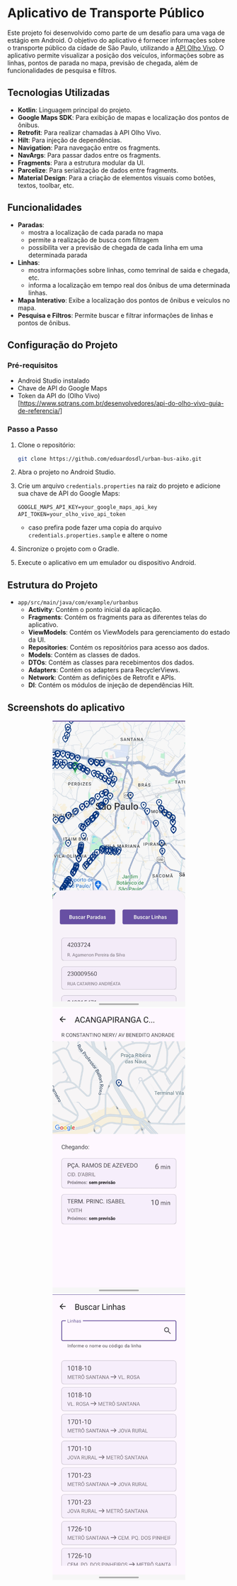 # Aplicativo de Transporte Público

Este projeto foi desenvolvido como parte de um desafio para uma vaga de estágio em Android. O objetivo do aplicativo é fornecer informações sobre o transporte público da cidade de São Paulo, utilizando a [API Olho Vivo](https://www.sptrans.com.br/desenvolvedores/api-do-olho-vivo-guia-de-referencia/). O aplicativo permite visualizar a posição dos veículos, informações sobre as linhas, pontos de parada no mapa, previsão de chegada, além de funcionalidades de pesquisa e filtros.

## Tecnologias Utilizadas

- **Kotlin**: Linguagem principal do projeto.
- **Google Maps SDK**: Para exibição de mapas e localização dos pontos de ônibus.
- **Retrofit**: Para realizar chamadas à API Olho Vivo.
- **Hilt**: Para injeção de dependências.
- **Navigation**: Para navegação entre os fragments.
- **NavArgs**: Para passar dados entre os fragments.
- **Fragments**: Para a estrutura modular da UI.
- **Parcelize**: Para serialização de dados entre fragments.
- **Material Design**: Para a criação de elementos visuais como botões, textos, toolbar, etc.

## Funcionalidades
- **Paradas**:
  - mostra a localização de cada parada no mapa
  - permite a realização de busca com filtragem
  - possibilita ver a previsão de chegada de cada linha em uma determinada parada
- **Linhas**:
  - mostra informações sobre linhas, como temrinal de saida e chegada, etc.
  - informa a localização em tempo real dos ônibus de uma determinada linhas. 
- **Mapa Interativo**: Exibe a localização dos pontos de ônibus e veículos no mapa.
- **Pesquisa e Filtros**: Permite buscar e filtrar informações de linhas e pontos de ônibus.

## Configuração do Projeto

### Pré-requisitos

- Android Studio instalado
- Chave de API do Google Maps
- Token da API do (Olho Vivo)[https://www.sptrans.com.br/desenvolvedores/api-do-olho-vivo-guia-de-referencia/]

### Passo a Passo

1. Clone o repositório:

   ```bash
   git clone https://github.com/eduardosdl/urban-bus-aiko.git
   ```

2. Abra o projeto no Android Studio.

3. Crie um arquivo `credentials.properties` na raiz do projeto e adicione sua chave de API do Google Maps:

   ```properties
   GOOGLE_MAPS_API_KEY=your_google_maps_api_key
   API_TOKEN=your_olho_vivo_api_token
   ```
   - caso prefira pode fazer uma copia do arquivo `credentials.properties.sample` e altere o nome

5. Sincronize o projeto com o Gradle.

6. Execute o aplicativo em um emulador ou dispositivo Android.

## Estrutura do Projeto

- `app/src/main/java/com/example/urbanbus`
  - **Activity**: Contém o ponto inicial da aplicação.
  - **Fragments**: Contém os fragments para as diferentes telas do aplicativo.
  - **ViewModels**: Contém os ViewModels para gerenciamento do estado da UI.
  - **Repositories**: Contém os repositórios para acesso aos dados.
  - **Models**: Contém as classes de dados.
  - **DTOs**: Contém as classes para recebimentos dos dados.
  - **Adapters**: Contém os adapters para RecyclerViews.
  - **Network**: Contém as definições de Retrofit e APIs.
  - **DI**: Contém os módulos de injeção de dependências Hilt.

## Screenshots do aplicativo 
<p align="center">
  <img src="./screenshots/screenshot1.jpg" alt="Home" width="300" />
  <img src="./screenshots/screenshot2.jpg" alt="Stop arrival" width="300" />
  <img src="./screenshots/screenshot3.jpg" alt="List lines" width="300" />
</p>
